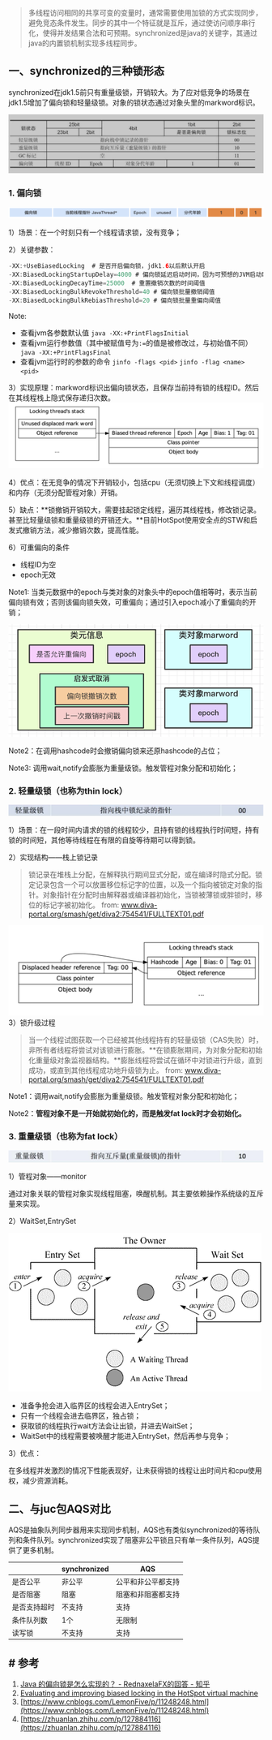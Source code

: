 > 多线程访问相同的共享可变的变量时，通常需要使用加锁的方式实现同步，避免竞态条件发生。同步的其中一个特征就是互斥，通过使访问顺序串行化，使得并发结果合法和可预期。synchronized是java的关键字，其通过java的内置锁机制实现多线程同步。
## 一、synchronized的三种锁形态
synchronized在jdk1.5前只有重量级锁，开销较大。为了应对低竞争的场景在jdk1.5增加了偏向锁和轻量级锁。对象的锁状态通过对象头里的markword标识。

![mark word](pic/1240-20210115024649762.png)

### 1. 偏向锁
![image-20220319182134291](pic/image-20220319182134291.png)

1）场景：在一个时刻只有一个线程请求锁，没有竞争；

2）关键参数：

```java
-XX:+UseBiasedLocking  # 是否开启偏向锁，jdk1.6以后默认开启
-XX:BiasedLockingStartupDelay=4000 # 偏向锁延迟启动时间，因为可预想的JVM启动时会有竞争，所以设置此参数来避免升级过程
-XX:BiasedLockingDecayTime=25000  # 重置撤销次数的时间阈值
-XX:BiasedLockingBulkRevokeThreshold=40 # 偏向锁批量撤销阈值
-XX:BiasedLockingBulkRebiasThreshold=20 # 偏向锁批量重偏向阈值
```

Note: 
* 查看jvm各参数默认值
`java -XX:+PrintFlagsInitial`
* 查看jvm运行参数值（其中被赋值号为`:=`的值是被修改过，与初始值不同）
`java -XX:+PrintFlagsFinal`
* 查看jvm运行时的参数的命令
`jinfo -flags <pid>`  `jinfo -flag <name> <pid>`

3）实现原理：markword标识出偏向锁状态，且保存当前持有锁的线程ID。然后在其线程栈上隐式保存递归次数。
![image.png](pic/1240-20210115024649547.png)

4）优点：在无竞争的情况下开销较小，包括cpu（无须切换上下文和线程调度）和内存（无须分配管程对象）开销。

5）缺点：**锁撤销开销较大，需要挂起锁定线程，遍历其线程栈，修改锁记录。甚至比轻量级锁和重量级锁的开销还大。**目前HotSpot使用安全点的STW和启发式撤销方法，减少撤销次数，提高性能。

6）可重偏向的条件

* 线程ID为空
* epoch无效

Note1: 当类元数据中的epoch与类对象的对象头中的epoch值相等时，表示当前偏向锁有效；否则该偏向锁失效，可重偏向；通过引入epoch减小了重偏向的开销；

<img src="pic/1240-20210115024649670.png" alt="image.png" style="zoom:67%;" />

Note2：在调用hashcode时会撤销偏向锁来还原hashcode的占位；

Note3: 调用wait,notify会膨胀为重量级锁。触发管程对象分配和初始化；

### 2. 轻量级锁（也称为thin lock）
![image.png](pic/1240-20210115024649795-0650009.png)

1）场景：在一段时间内请求的锁的线程较少，且持有锁的线程执行时间短，持有锁的时间短，其他等待线程在有限的自旋等待期可以得到锁。

2）实现结构——栈上锁记录

> 锁记录在堆栈上分配，在解释执行期间显式分配，或在编译时隐式分配。锁定记录包含一个可以放置移位标记字的位置，以及一个指向被锁定对象的指针。对象指针在分配时由解释器或编译器初始化，当锁被薄锁或胖锁时，移位的标记字被初始化。
> from: www.diva-portal.org/smash/get/diva2:754541/FULLTEXT01.pdf

![栈上锁记录](pic/1240-20210115024649616.png)
3）锁升级过程
> 当一个线程试图获取一个已经被其他线程持有的轻量级锁（CAS失败）时，非所有者线程将尝试对该锁进行膨胀。**在锁膨胀期间，为对象分配和初始化重量级对象监视器结构。**膨胀线程将尝试在循环中对锁进行升级，直到成功，或直到其他线程成功地升级锁为止。
> from: www.diva-portal.org/smash/get/diva2:754541/FULLTEXT01.pdf

Note1：调用wait,notify会膨胀为重量级锁。触发管程对象分配和初始化；

Note2：**管程对象不是一开始就初始化的，而是触发fat lock时才会初始化。**

### 3. 重量级锁（也称为fat lock）
![image.png](pic/1240-20210115024649871.png)

1）管程对象——monitor

通过对象关联的管程对象实现线程阻塞，唤醒机制。其主要依赖操作系统级的互斥量来实现。

2）WaitSet,EntrySet

![image.png](pic/1240-20210115024649824.png)

* 准备争抢会进入临界区的线程会进入EntrySet；
* 只有一个线程会进去临界区，独占锁；
* 获取锁的线程执行wait方法会让出锁，并进去WaitSet；
* WaitSet中的线程需要被唤醒才能进入EntrySet，然后再参与竞争；

3）优点：

在多线程并发激烈的情况下性能表现好，让未获得锁的线程让出时间片和cpu使用权，减少资源消耗。

## 二、与juc包AQS对比
AQS是抽象队列同步器用来实现同步机制，AQS也有类似synchronized的等待队列和条件队列。synchronized实现了阻塞非公平锁且只有单一条件队列，AQS提供了更多机制。

|              | synchronized | AQS                |
| ------------ | ------------ | ------------------ |
| 是否公平     | 非公平       | 公平和非公平都支持 |
| 是否阻塞     | 阻塞         | 阻塞和非阻塞都支持 |
| 是否支持超时 | 不支持       | 支持               |
| 条件队列数   | 1个          | 无限制             |
| 读写锁       | 不支持       | 支持               |

## # 参考

1. [Java 的偏向锁是怎么实现的？ - RednaxelaFX的回答 - 知乎](https://www.zhihu.com/question/55075763/answer/142524888)
1. [Evaluating and improving biased locking in the HotSpot virtual machine](http://www.diva-portal.org/smash/get/diva2:754541/FULLTEXT01.pdf)
1. [https://www.cnblogs.com/LemonFive/p/11248248.html](https://www.cnblogs.com/LemonFive/p/11248248.html)
1. [https://zhuanlan.zhihu.com/p/127884116](https://zhuanlan.zhihu.com/p/127884116)